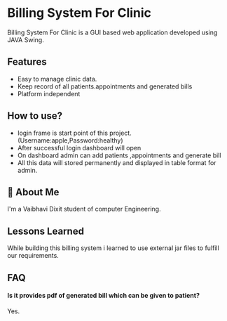 
# Billing System For Clinic
Billing System For Clinic is a GUI based web application developed using JAVA Swing.

## Features

- Easy to manage clinic data.
- Keep record of all patients.appointments and generated bills 
- Platform independent


  
## How to use?

- login frame is start point of this project.(Username:apple,Password:healthy)
- After successful login dashboard will open
- On dashboard admin can add patients ,appointments and generate bill
- All this data will stored permanently and displayed in table format for admin.






  
## 🚀 About Me
I'm a Vaibhavi Dixit student of computer Engineering.

  
## Lessons Learned

While building this billing system i learned to use external jar files to fulfill our requirements.


  
## FAQ

#### Is it provides pdf of generated bill which can be given to patient?

Yes.



  